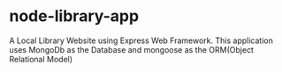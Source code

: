 # node-library-app
A Local Library Website using Express Web Framework.
This application uses MongoDb as the Database and mongoose as the ORM(Object Relational Model)
